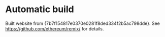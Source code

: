 # Automatic build
Built website from {7b7f154817e0370e0281f8ded334f2b5ac798dde}. See https://github.com/ethereum/remix/ for details.
